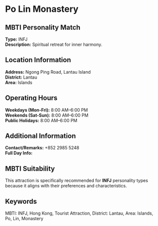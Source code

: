 # Po Lin Monastery

## MBTI Personality Match
**Type:** INFJ  
**Description:** Spiritual retreat for inner harmony.

## Location Information
**Address:** Ngong Ping Road, Lantau Island  
**District:** Lantau  
**Area:** Islands

## Operating Hours
**Weekdays (Mon-Fri):** 8:00 AM–6:00 PM  
**Weekends (Sat-Sun):** 8:00 AM–6:00 PM  
**Public Holidays:** 8:00 AM–6:00 PM

## Additional Information
**Contact/Remarks:** +852 2985 5248  
**Full Day Info:** 

## MBTI Suitability
This attraction is specifically recommended for **INFJ** personality types because it aligns with their preferences and characteristics.

## Keywords
MBTI: INFJ, Hong Kong, Tourist Attraction, District: Lantau, Area: Islands, Po, Lin, Monastery
